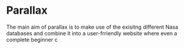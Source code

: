 # Parallax

The main aim of parallax is to make use of the exisitng different Nasa databases and combine it into a user-frriendly website where even a complete beginner c 

